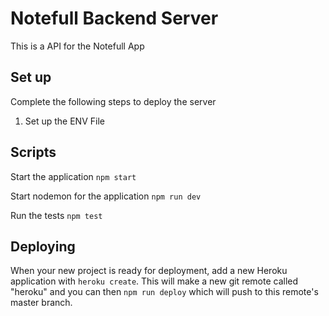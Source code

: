 # Notefull Backend Server

This is a API for the Notefull App

## Set up

Complete the following steps to deploy the server

1. Set up the ENV File

## Scripts

Start the application `npm start`

Start nodemon for the application `npm run dev`

Run the tests `npm test`

## Deploying

When your new project is ready for deployment, add a new Heroku application with `heroku create`. This will make a new git remote called "heroku" and you can then `npm run deploy` which will push to this remote's master branch.